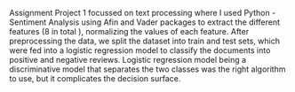 Assignment Project 1 focussed on text processing where I used Python - Sentiment Analysis using Afin 
and Vader packages to extract the different features (8 in total ), normalizing the values of each 
feature. After preprocessing the data, we split the dataset into train and test sets, which were fed 
into a logistic regression model to classify the documents into positive and negative reviews. 
Logistic regression model being a discriminative model that separates the two classes was the right 
algorithm to use, but it complicates the decision surface.
